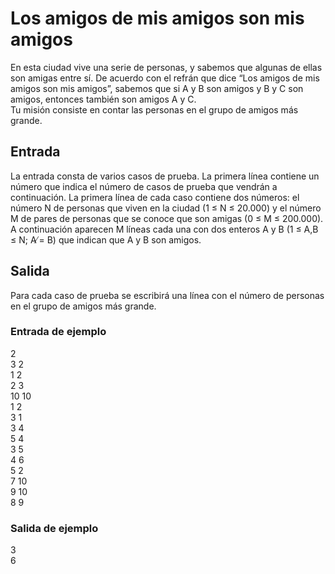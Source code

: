 # Los amigos de mis amigos son mis amigos

En esta ciudad vive una serie de personas, y sabemos que algunas de ellas son amigas entre sí. De acuerdo con el refrán que
dice “Los amigos de mis amigos son mis amigos”, sabemos que
si A y B son amigos y B y C son amigos, entonces también son
amigos A y C.  
Tu misión consiste en contar las personas en el grupo de amigos
más grande.

## Entrada

La entrada consta de varios casos de prueba. La primera línea contiene un número que
indica el número de casos de prueba que vendrán a continuación.
La primera línea de cada caso contiene dos números: el número N de personas que viven
en la ciudad (1 ≤ N ≤ 20.000) y el número M de pares de personas que se conoce que son
amigas (0 ≤ M ≤ 200.000). A continuación aparecen M líneas cada una con dos enteros A
y B (1 ≤ A,B ≤ N; A ̸= B) que indican que A y B son amigos.

## Salida

Para cada caso de prueba se escribirá una línea con el número de personas en el grupo de
amigos más grande.

### Entrada de ejemplo

2  
3 2  
1 2  
2 3  
10 10  
1 2  
3 1  
3 4  
5 4  
3 5  
4 6  
5 2  
7 10  
9 10  
8 9

### Salida de ejemplo

3  
6
